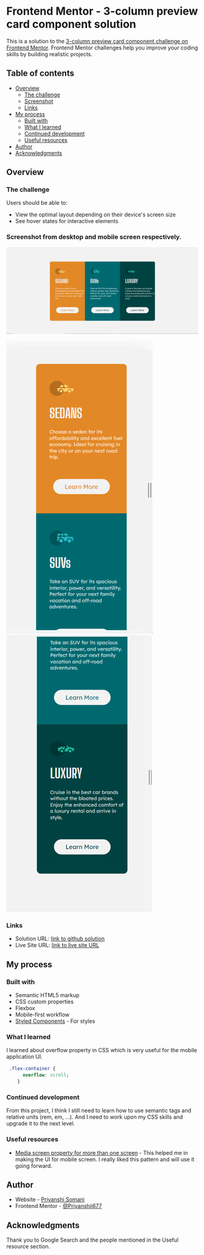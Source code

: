 # Frontend Mentor - 3-column preview card component solution

This is a solution to the [3-column preview card component challenge on Frontend Mentor](https://www.frontendmentor.io/challenges/3column-preview-card-component-pH92eAR2-). Frontend Mentor challenges help you improve your coding skills by building realistic projects. 

## Table of contents

- [Overview](#overview)
  - [The challenge](#the-challenge)
  - [Screenshot](#screenshot)
  - [Links](#links)
- [My process](#my-process)
  - [Built with](#built-with)
  - [What I learned](#what-i-learned)
  - [Continued development](#continued-development)
  - [Useful resources](#useful-resources)
- [Author](#author)
- [Acknowledgments](#acknowledgments)


## Overview

### The challenge

Users should be able to:

- View the optimal layout depending on their device's screen size
- See hover states for interactive elements

### Screenshot from desktop and mobile screen respectively.

![ Result viewed from desktop](./screenshots/desktop.PNG)

![ Result viewed from mobile](./screenshots/mobile1.PNG)
![ Result viewed from mobile](./screenshots/mobile2.PNG)

### Links

- Solution URL: [link to github solution](https://github.com/Priyanshi233/-3-column-preview-card-component-solution)
- Live Site URL: [link to live site URL](https://bright-lokum-8d9da7.netlify.app/)

## My process

### Built with

- Semantic HTML5 markup
- CSS custom properties
- Flexbox
- Mobile-first workflow
- [Styled Components](https://styled-components.com/) - For styles

### What I learned

I learned about overflow property in CSS which is very useful for the mobile application UI.

```css
 .flex-container {
      overflow: scroll;
    }
```

### Continued development

From this project, I think I still need to learn how to use semantic tags and relative units (rem, em, ...). And I need to work upon my CSS skills and upgrade it to the next level.

### Useful resources

- [Media screen property for more than one screen](https://www.w3schools.com/css/tryit.asp?filename=trycss_mediaqueries_flex) - This helped me in making the UI for mobile screen. I really liked this pattern and will use it going forward.

## Author

- Website - [Priyanshi Somani](https://github.com/Priyanshi233)
- Frontend Mentor - [@Priyanshii677](https://www.frontendmentor.io/profile/Priyanshii677)

## Acknowledgments

Thank you to Google Search and the people mentioned in the Useful resource section.


